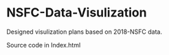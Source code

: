 # NSFC-Data-Visulization
Designed visulization plans based on 2018-NSFC data.

Source code in Index.html
